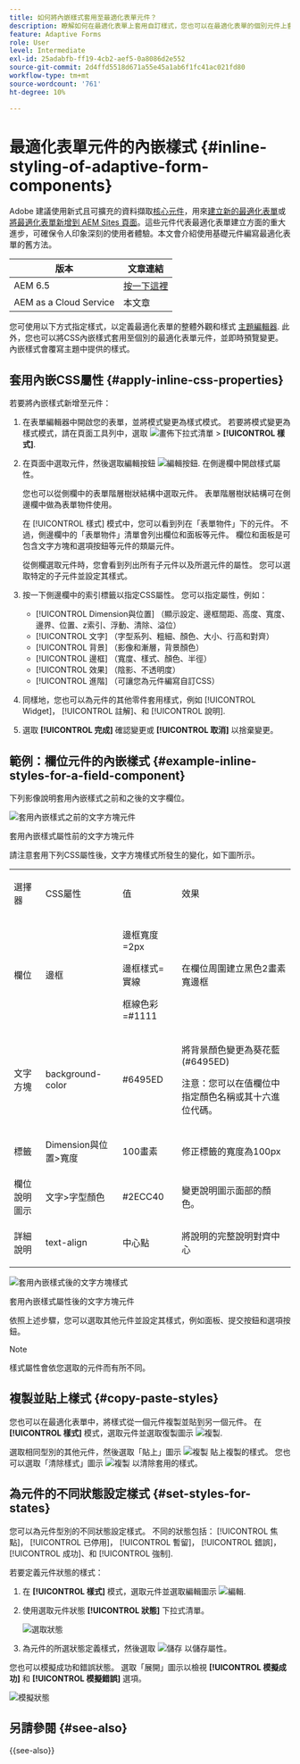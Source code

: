 ```yaml
---
title: 如何將內嵌樣式套用至最適化表單元件？
description: 瞭解如何在最適化表單上套用自訂樣式，您也可以在最適化表單的個別元件上套用內嵌CSS屬性。
feature: Adaptive Forms
role: User
level: Intermediate
exl-id: 25adabfb-ff19-4cb2-aef5-0a8086d2e552
source-git-commit: 2d4ffd5518d671a55e45a1ab6f1fc41ac021fd80
workflow-type: tm+mt
source-wordcount: '761'
ht-degree: 10%

---
```


# 最適化表單元件的內嵌樣式 {#inline-styling-of-adaptive-form-components}

<span class="preview">Adobe 建議使用新式且可擴充的資料擷取[核心元件](https://experienceleague.adobe.com/docs/experience-manager-core-components/using/adaptive-forms/introduction.html)，用來[建立新的最適化表單](/help/forms/creating-adaptive-form-core-components.md)或[將最適化表單新增到 AEM Sites 頁面](/help/forms/create-or-add-an-adaptive-form-to-aem-sites-page.md)。這些元件代表最適化表單建立方面的重大進步，可確保令人印象深刻的使用者體驗。本文會介紹使用基礎元件編寫最適化表單的舊方法。</span>

| 版本 | 文章連結 |
| -------- | ---------------------------- |
| AEM 6.5 | [按一下這裡](https://experienceleague.adobe.com/docs/experience-manager-65/forms/adaptive-forms-basic-authoring/inline-style-adaptive-forms.html) |
| AEM as a Cloud Service  | 本文章 |

您可使用以下方式指定樣式，以定義最適化表單的整體外觀和樣式 [主題編輯器](themes.md). 此外，您也可以將CSS內嵌樣式套用至個別的最適化表單元件，並即時預覽變更。 內嵌樣式會覆寫主題中提供的樣式。

## 套用內嵌CSS屬性 {#apply-inline-css-properties}

若要將內嵌樣式新增至元件：

1. 在表單編輯器中開啟您的表單，並將模式變更為樣式模式。 若要將模式變更為樣式模式，請在頁面工具列中，選取 ![畫佈下拉式清單](assets/Smock_ChevronDown.svg) > **[!UICONTROL 樣式]**.
1. 在頁面中選取元件，然後選取編輯按鈕 ![編輯按鈕](assets/edit.svg). 在側邊欄中開啟樣式屬性。

   您也可以從側欄中的表單階層樹狀結構中選取元件。 表單階層樹狀結構可在側邊欄中做為表單物件使用。

   在 [!UICONTROL 樣式] 模式中，您可以看到列在「表單物件」下的元件。 不過，側邊欄中的「表單物件」清單會列出欄位和面板等元件。 欄位和面板是可包含文字方塊和選項按鈕等元件的類屬元件。

   從側欄選取元件時，您會看到列出所有子元件以及所選元件的屬性。 您可以選取特定的子元件並設定其樣式。

1. 按一下側邊欄中的索引標籤以指定CSS屬性。 您可以指定屬性，例如：

   * [!UICONTROL Dimension與位置] （顯示設定、邊框間距、高度、寬度、邊界、位置、z索引、浮動、清除、溢位）
   * [!UICONTROL 文字] （字型系列、粗細、顏色、大小、行高和對齊）
   * [!UICONTROL 背景] （影像和漸層，背景顏色）
   * [!UICONTROL 邊框] （寬度、樣式、顏色、半徑）
   * [!UICONTROL 效果] （陰影、不透明度）
   * [!UICONTROL 進階] （可讓您為元件編寫自訂CSS）

1. 同樣地，您也可以為元件的其他零件套用樣式，例如 [!UICONTROL Widget]， [!UICONTROL 註解]、和 [!UICONTROL 說明].
1. 選取 **[!UICONTROL 完成]** 確認變更或 **[!UICONTROL 取消]** 以捨棄變更。

## 範例：欄位元件的內嵌樣式 {#example-inline-styles-for-a-field-component}

下列影像說明套用內嵌樣式之前和之後的文字欄位。

![套用內嵌樣式之前的文字方塊元件](assets/no-style.png)

套用內嵌樣式屬性前的文字方塊元件

請注意套用下列CSS屬性後，文字方塊樣式所發生的變化，如下圖所示。

<table>
 <tbody>
  <tr>
   <td><p>選擇器</p> </td>
   <td><p>CSS屬性</p> </td>
   <td><p>值</p> </td>
   <td><p>效果</p> </td>
  </tr>
  <tr>
   <td><p>欄位</p> </td>
   <td><p>邊框</p> </td>
   <td><p>邊框寬度=2px</p> <p>邊框樣式=實線</p> <p>框線色彩=#1111</p> </td>
   <td><p>在欄位周圍建立黑色2畫素寬邊框</p> </td>
  </tr>
  <tr>
   <td><p>文字方塊</p> </td>
   <td><p>background-color</p> </td>
   <td><p>#6495ED</p> </td>
   <td><p>將背景顏色變更為葵花藍(#6495ED)</p> <p>注意：您可以在值欄位中指定顏色名稱或其十六進位代碼。</p> </td>
  </tr>
  <tr>
   <td><p>標籤</p> </td>
   <td><p>Dimension與位置&gt;寬度</p> </td>
   <td><p>100畫素</p> </td>
   <td><p>修正標籤的寬度為100px</p> </td>
  </tr>
  <tr>
   <td>欄位說明圖示</td>
   <td>文字&gt;字型顏色</td>
   <td>#2ECC40</td>
   <td>變更說明圖示面部的顏色。</td>
  </tr>
  <tr>
   <td><p>詳細說明</p> </td>
   <td><p>text-align</p> </td>
   <td><p>中心點</p> </td>
   <td><p>將說明的完整說明對齊中心</p> </td>
  </tr>
 </tbody>
</table>

![套用內嵌樣式後的文字方塊樣式](assets/applied-style.png)

套用內嵌樣式屬性後的文字方塊元件

依照上述步驟，您可以選取其他元件並設定其樣式，例如面板、提交按鈕和選項按鈕。

>[!NOTE]
>
>樣式屬性會依您選取的元件而有所不同。

## 複製並貼上樣式 {#copy-paste-styles}

您也可以在最適化表單中，將樣式從一個元件複製並貼到另一個元件。 在 **[!UICONTROL 樣式]** 模式，選取元件並選取復製圖示 ![複製](assets/property-copy-icon.svg).

選取相同型別的其他元件，然後選取「貼上」圖示 ![複製](assets/Smock_Paste_18_N.svg) 貼上複製的樣式。 您也可以選取「清除樣式」圖示 ![複製](assets/clear-style-icon.svg) 以清除套用的樣式。

## 為元件的不同狀態設定樣式 {#set-styles-for-states}

您可以為元件型別的不同狀態設定樣式。 不同的狀態包括： [!UICONTROL 焦點]， [!UICONTROL 已停用]， [!UICONTROL 暫留]， [!UICONTROL 錯誤]， [!UICONTROL 成功]、和 [!UICONTROL 強制].

若要定義元件狀態的樣式：

1. 在 **[!UICONTROL 樣式]** 模式，選取元件並選取編輯圖示 ![編輯](assets/Smock_Edit_18_N.svg).

1. 使用選取元件狀態 **[!UICONTROL 狀態]** 下拉式清單。

   ![選取狀態](assets/select-state.png)

1. 為元件的所選狀態定義樣式，然後選取 ![儲存](assets/save_icon.svg) 以儲存屬性。

您也可以模擬成功和錯誤狀態。 選取「展開」圖示以檢視 **[!UICONTROL 模擬成功]** 和 **[!UICONTROL 模擬錯誤]** 選項。

![模擬狀態](assets/simulate-states.png)


## 另請參閱 {#see-also}

{{see-also}}


<!--

>[!MORELIKETHIS]
>
>* [Use themes in Adaptive Form Core Components ](/help/forms/using-themes-in-core-components.md)

-->